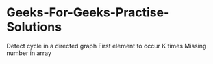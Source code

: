# Geeks-For-Geeks-Practise-Solutions
Detect cycle in a directed graph
First element to occur K times
Missing number in array